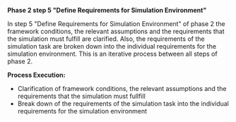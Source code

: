 **Phase 2 step 5 "Define Requirements for Simulation Environment"**

In step 5 "Define Requirements for Simulation Environment" of phase 2 the framework conditions, the relevant assumptions and the requirements that the simulation must fulfill are clarified. Also, the requirements of the simulation task are broken down into the individual requirements for the simulation environment. This is an iterative process between all steps of phase 2.

**Process Execution:**
- Clarification of framework conditions, the relevant assumptions and the requirements that the simulation must fullfill
- Break down of the requirements of the simulation task into the individual requirements for the simulation environment
